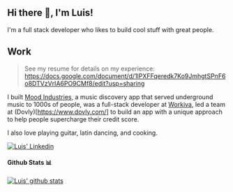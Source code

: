 ## Hi there 👋, I'm Luis!

I'm a full stack developer who likes to build cool stuff with great people.

## Work
> See my resume for details on my experience: https://docs.google.com/document/d/1lPXFFqeredk7Ko9JmhgtSPnF6o8DTVzVrIA6PO9CMf8/edit?usp=sharing

I built [Mood Industries](https://github.com/moodindustries), a music discovery app that served underground music to 1000s of people, was a full-stack developer at [Workiva](https://www.workiva.com/), led a team at (Dovly)[https://www.dovly.com/] to build an app with a unique approach to help people supercharge their credit score.

I also love playing guitar, latin dancing, and cooking.

[![Luis' Linkedin](https://img.shields.io/badge/LinkedIn-0077B5?style=for-the-badge&logo=linkedin&logoColor=white)](https://www.linkedin.com/in/whoislewys/)

#### Github Stats 📊

[![Luis' github stats](https://github-readme-stats.vercel.app/api?username=whoislewys)](https://github.com/anuraghazra/github-readme-stats)
